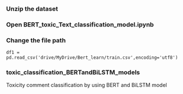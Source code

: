 
### Unzip the dataset
### Open BERT_toxic_Text_classification_model.ipynb
### Change the file path
`df1 = pd.read_csv('drive/MyDrive/Bert_learn/train.csv',encoding='utf8')`

### toxic_classification_BERTandBiLSTM_models 
Toxicity comment classification by using BERT and BiLSTM model

